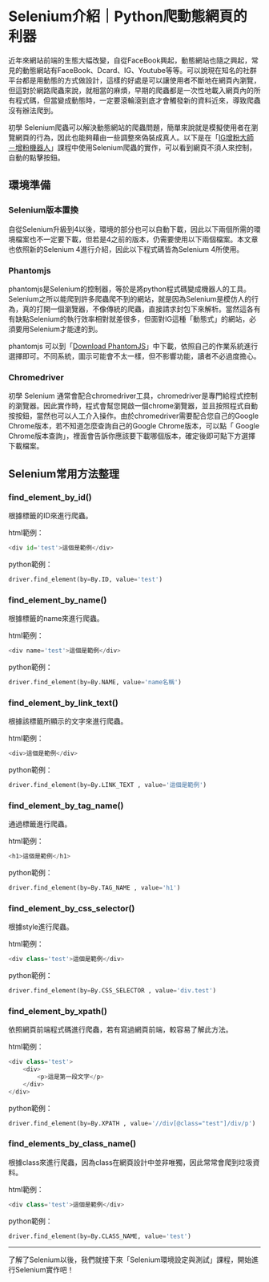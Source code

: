 # Selenium介紹｜Python爬動態網頁的利器
近年來網站前端的生態大幅改變，自從FaceBook興起，動態網站也隨之興起，常見的動態網站有FaceBook、Dcard、IG、Youtube等等。可以說現在知名的社群平台都是用動態的方式做設計，這樣的好處是可以讓使用者不斷地在網頁內瀏覽，但這對於網路爬蟲來說，就相當的麻煩，早期的爬蟲都是一次性地載入網頁內的所有程式碼，但當變成動態時，一定要滾輪滾到底才會觸發新的資料近來，導致爬蟲沒有辦法爬到。

初學 Selenium爬蟲可以解決動態網站的爬蟲問題，簡單來說就是模擬使用者在瀏覽網頁的行為，因此也能夠藉由一些調整來偽裝成真人。以下是在「[IG增粉大師－增粉機器人]()」課程中使用Selenium爬蟲的實作，可以看到網頁不須人來控制，自動的點擊按鈕。

## 環境準備
### Selenium版本置換
自從Selenium升級到4以後，環境的部分也可以自動下載，因此以下兩個所需的環境檔案也不一定要下載，但若是4之前的版本，仍需要使用以下兩個檔案。本文章也依照新的Selenium 4進行介紹，因此以下程式碼皆為Selenium 4所使用。
### Phantomjs
phantomjs是Selenium的控制器，等於是將python程式碼變成機器人的工具。Selenium之所以能爬到許多爬蟲爬不到的網站，就是因為Selenium是模仿人的行為，真的打開一個瀏覽器，不像傳統的爬蟲，直接請求封包下來解析。當然這各有有缺點Selenium的執行效率相對就差很多，但面對IG這種「動態式」的網站，必須要用Selenium才能達的到。

phantomjs 可以到「[Download PhantomJS](https://phantomjs.org/download.html)」中下載，依照自己的作業系統進行選擇即可。不同系統，圖示可能會不太一樣，但不影響功能，讀者不必過度擔心。

### Chromedriver
初學 Selenium 通常會配合chromedriver工具，chromedriver是專門給程式控制的瀏覽器。因此實作時，程式會幫您開啟一個chrome瀏覽器，並且按照程式自動按按鈕，當然也可以人工介入操作。由於chromedriver需要配合您自己的Google Chrome版本，若不知道怎麼查詢自己的Google Chrome版本，可以點「 Google Chrome版本查詢」，裡面會告訴你應該要下載哪個版本，確定後即可點下方選擇下載檔案。

## Selenium常用方法整理
### find_element_by_id()
根據標籤的ID來進行爬蟲。

html範例：
```python
<div id='test'>這個是範例</div>
```

python範例：
```python
driver.find_element(by=By.ID, value='test') 
```

### find_element_by_name()
根據標籤的name來進行爬蟲。

html範例：
```python
<div name='test'>這個是範例</div>
```
python範例：
```python
driver.find_element(by=By.NAME, value='name名稱') 
```
### find_element_by_link_text()
根據該標籤所顯示的文字來進行爬蟲。

html範例：
```python
<div>這個是範例</div>
```
python範例：
```python
driver.find_element(by=By.LINK_TEXT , value='這個是範例')
```
### find_element_by_tag_name()
通過標籤進行爬蟲。

html範例：
```python
<h1>這個是範例</h1>
```
python範例：
```python
driver.find_element(by=By.TAG_NAME , value='h1') 
```
### find_element_by_css_selector()
根據style進行爬蟲。

html範例：
```python
<div class='test'>這個是範例</div>
```
python範例：
```python
driver.find_element(by=By.CSS_SELECTOR , value='div.test')
```
### find_element_by_xpath()
依照網頁前端程式碼進行爬蟲，若有寫過網頁前端，較容易了解此方法。

html範例：
```python
<div class='test'>
    <div>
        <p>這是第一段文字</p>
    </div>
</div>
```
python範例：
```python
driver.find_element(by=By.XPATH , value='//div[@class="test"]/div/p') 
```
### find_elements_by_class_name()
根據class來進行爬蟲，因為class在網頁設計中並非唯獨，因此常常會爬到垃圾資料。

html範例：
```python
<div class='test'>這個是範例</div>
```
python範例：
```python
driver.find_element(by=By.CLASS_NAME, value='test') 
```


---

了解了Selenium以後，我們就接下來「Selenium環境設定與測試」課程，開始進行Selenium實作吧！
